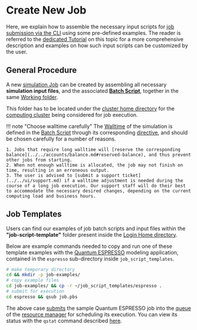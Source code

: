 # Create New Job

Here, we explain how to assemble the necessary input scripts for [job submission via the CLI](../overview.md) using some pre-defined examples. The reader is referred to the [dedicated Tutorial](../../tutorials/) on this topic for a more comprehensive description and examples on how such input scripts can be customized by the user.

## General Procedure

A new [simulation Job](../../jobs/overview.md) can be created by assembling all necessary **simulation input files**, and the associated **[Batch Script](../batch-scripts/overview.md)**, together in the same [Working folder](../batch-scripts/directories.md).
 
This folder has to be located under the [cluster home directory](../../infrastructure/clusters/directories.md) for the [computing cluster](../../infrastructure/clusters/overview.md) being considered for job execution.

!!! note "Choose walltime carefully"
    The [Walltime](../../infrastructure/compute/parameters.md#time-limit) of the simulation is defined in the [Batch Script](../batch-scripts/overview.md) through its corresponding [directive](../batch-scripts/directives.md), and should be chosen carefully for a number of reasons.
    
    1. Jobs that require long walltime will [reserve the corresponding balance](../../accounts/balance.md#reserved-balance), and thus prevent other jobs from starting.
    2. When not enough walltime is allocated, the job may not finish on time, resulting in an erroneous output. 
    3. The user is advised to [submit a support ticket](../../ui/support.md) if a walltime adjustment is needed during the course of a long job execution. Our support staff will do their best to accommodate the necessary desired changes, depending on the current computing load and business hours.

## Job Templates

Users can find our examples of job batch scripts and input files within the **"job-script-template"** folder present inside the [Login Home directory](../../infrastructure/login/directories.md). 

Below are example commands needed to copy and run one of these template examples with the [Quantum ESPRESSO](../../software/modeling/quantum-espresso.md) modeling application, contained in the `espresso` sub-directory inside `job_script_templates`.

```bash
# make temporary directory
cd && mkdir -p job-examples/
# copy example files
cd job-examples/ && cp -r ~/job_script_templates/espresso .
# submit for execution
cd espresso && qsub job.pbs
```

The above case [submits](submit.md) the sample Quantum ESPRESSO job into the [queue](../../infrastructure/resource/queues.md) of the [resource manager](../../infrastructure/resource/overview.md) for scheduling its execution. You can view its status with the `qstat` command described [here](check-status.md).
